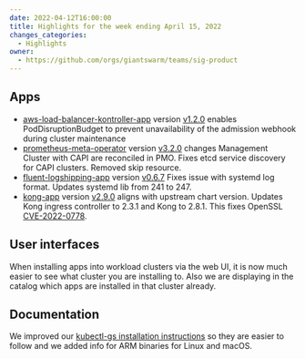 ```yaml
---
date: 2022-04-12T16:00:00
title: Highlights for the week ending April 15, 2022
changes_categories:
  - Highlights
owner:
  - https://github.com/orgs/giantswarm/teams/sig-product
---
```


## Apps
- [aws-load-balancer-kontroller-app](https://github.com/giantswarm/aws-load-balancer-controller-app) version [v1.2.0](https://github.com/giantswarm/aws-load-balancer-controller-app/blob/main/CHANGELOG.md#120---2022-04-12) enables PodDisruptionBudget to prevent unavailability of the admission webhook during cluster maintenance
- [prometheus-meta-operator](https://github.com/giantswarm/prometheus-meta-operator) version [v3.2.0](https://github.com/giantswarm/prometheus-meta-operator/blob/master/CHANGELOG.md#320---2022-04-13) changes Management Cluster with CAPI are reconciled in PMO. Fixes etcd service discovery for CAPI clusters. Removed skip resource.
- [fluent-logshipping-app](https://github.com/giantswarm/fluent-logshipping-app) version [v0.6.7](https://github.com/giantswarm/fluent-logshipping-app/blob/master/CHANGELOG.md#067---2022-04-11) Fixes issue with systemd log format. Updates systemd lib from 241 to 247.
- [kong-app](https://github.com/giantswarm/kong-app) version [v2.9.0](https://github.com/giantswarm/kong-app/blob/master/CHANGELOG.md#290---2022-04-14) aligns with upstream chart version. Updates Kong ingress controller to 2.3.1 and Kong to 2.8.1. This fixes OpenSSL [CVE-2022-0778](https://nvd.nist.gov/vuln/detail/CVE-2022-0778).

## User interfaces

When installing apps into workload clusters via the web UI, it is now much easier to see what cluster you are installing to. Also we are displaying in the catalog which apps are installed in that cluster already.

## Documentation

We improved our [kubectl-gs installation instructions](https://docs.giantswarm.io/use-the-api/kubectl-gs/installation/) so they are easier to follow and we added info for ARM binaries for Linux and macOS.
